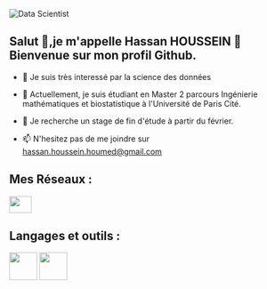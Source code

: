 ![Data Scientist](https://www.usine-digitale.fr/mediatheque/5/2/0/000283025_imageArticle/big-data-analytics.jpg)


## Salut 👋,je m'appelle Hassan HOUSSEIN 🙂 Bienvenue sur mon profil Github.

- 👀 Je suis très interessé par la science des données 
 
- 🌱 Actuellement, je suis étudiant en Master 2 parcours Ingénierie mathématiques et biostatistique à l'Université de Paris Cité.

- 💞️ Je recherche un stage de fin d'étude à partir du février.

- 📫 N'hesitez pas de me joindre sur  <a href="mailto:hassan.houssein.houmed@gmail.com"> hassan.houssein.houmed@gmail.com </a>


## Mes Réseaux :

<p align="left">
<a href="https://www.linkedin.com/in/hassan-houssein-houmed-7322a2220/" target="blank"><img align="center" src="https://raw.githubusercontent.com/rahuldkjain/github-profile-readme-generator/master/src/images/icons/Social/linked-in-alt.svg" height="30" width="40" /></a>
</p>


## Langages et outils :

<p align="left">
<a href="https://www.r-project.org/" target="blank"><img align="center" src="https://yt3.ggpht.com/ta62WMYr99ENnip5onSOX_3z1urU1dxOgJuMR-pCdbMOdaa5vWfUI_ML1IIIDLqmxOWBJRLhTA=s900-c-k-c0x00ffffff-no-rj" height="50" width="50" /></a>
<a href="https://www.python.org/" target="blank"><img align="center" src="https://www.sparks-formation.com/wp-content/uploads/2020/07/python.png" height="50" width="50" /></a>
</p> 
